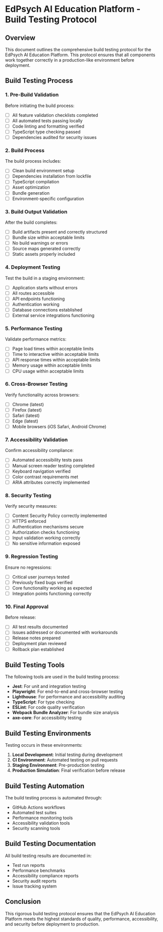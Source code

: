 # EdPsych AI Education Platform - Build Testing Protocol

## Overview

This document outlines the comprehensive build testing protocol for the EdPsych AI Education Platform. This protocol ensures that all components work together correctly in a production-like environment before deployment.

## Build Testing Process

### 1. Pre-Build Validation

Before initiating the build process:

- [ ] All feature validation checklists completed
- [ ] All automated tests passing locally
- [ ] Code linting and formatting verified
- [ ] TypeScript type checking passed
- [ ] Dependencies audited for security issues

### 2. Build Process

The build process includes:

- [ ] Clean build environment setup
- [ ] Dependencies installation from lockfile
- [ ] TypeScript compilation
- [ ] Asset optimization
- [ ] Bundle generation
- [ ] Environment-specific configuration

### 3. Build Output Validation

After the build completes:

- [ ] Build artifacts present and correctly structured
- [ ] Bundle size within acceptable limits
- [ ] No build warnings or errors
- [ ] Source maps generated correctly
- [ ] Static assets properly included

### 4. Deployment Testing

Test the build in a staging environment:

- [ ] Application starts without errors
- [ ] All routes accessible
- [ ] API endpoints functioning
- [ ] Authentication working
- [ ] Database connections established
- [ ] External service integrations functioning

### 5. Performance Testing

Validate performance metrics:

- [ ] Page load times within acceptable limits
- [ ] Time to interactive within acceptable limits
- [ ] API response times within acceptable limits
- [ ] Memory usage within acceptable limits
- [ ] CPU usage within acceptable limits

### 6. Cross-Browser Testing

Verify functionality across browsers:

- [ ] Chrome (latest)
- [ ] Firefox (latest)
- [ ] Safari (latest)
- [ ] Edge (latest)
- [ ] Mobile browsers (iOS Safari, Android Chrome)

### 7. Accessibility Validation

Confirm accessibility compliance:

- [ ] Automated accessibility tests pass
- [ ] Manual screen reader testing completed
- [ ] Keyboard navigation verified
- [ ] Color contrast requirements met
- [ ] ARIA attributes correctly implemented

### 8. Security Testing

Verify security measures:

- [ ] Content Security Policy correctly implemented
- [ ] HTTPS enforced
- [ ] Authentication mechanisms secure
- [ ] Authorization checks functioning
- [ ] Input validation working correctly
- [ ] No sensitive information exposed

### 9. Regression Testing

Ensure no regressions:

- [ ] Critical user journeys tested
- [ ] Previously fixed bugs verified
- [ ] Core functionality working as expected
- [ ] Integration points functioning correctly

### 10. Final Approval

Before release:

- [ ] All test results documented
- [ ] Issues addressed or documented with workarounds
- [ ] Release notes prepared
- [ ] Deployment plan reviewed
- [ ] Rollback plan established

## Build Testing Tools

The following tools are used in the build testing process:

- **Jest**: For unit and integration testing
- **Playwright**: For end-to-end and cross-browser testing
- **Lighthouse**: For performance and accessibility auditing
- **TypeScript**: For type checking
- **ESLint**: For code quality verification
- **Webpack Bundle Analyzer**: For bundle size analysis
- **axe-core**: For accessibility testing

## Build Testing Environments

Testing occurs in these environments:

1. **Local Development**: Initial testing during development
2. **CI Environment**: Automated testing on pull requests
3. **Staging Environment**: Pre-production testing
4. **Production Simulation**: Final verification before release

## Build Testing Automation

The build testing process is automated through:

- GitHub Actions workflows
- Automated test suites
- Performance monitoring tools
- Accessibility validation tools
- Security scanning tools

## Build Testing Documentation

All build testing results are documented in:

- Test run reports
- Performance benchmarks
- Accessibility compliance reports
- Security audit reports
- Issue tracking system

## Conclusion

This rigorous build testing protocol ensures that the EdPsych AI Education Platform meets the highest standards of quality, performance, accessibility, and security before deployment to production.
